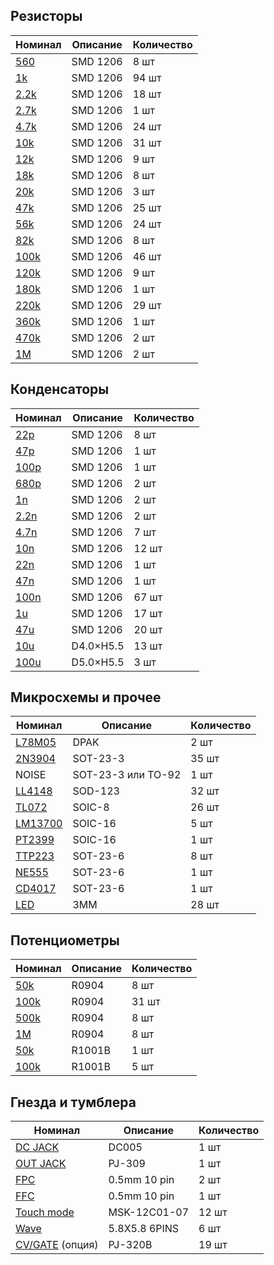## Резисторы

| Номинал | Описание | Количество |
| ------ | ----------- | ----------- |
| [560](https://sl.aliexpress.ru/p?key=FgjuFN) | SMD 1206 | 8 шт |
| [1k](https://sl.aliexpress.ru/p?key=FgjuFN) | SMD 1206 | 94 шт |
| [2.2k](https://sl.aliexpress.ru/p?key=FgjuFN) | SMD 1206 | 18 шт |
| [2.7k](https://sl.aliexpress.ru/p?key=FgjuFN) | SMD 1206 | 1 шт |
| [4.7k](https://sl.aliexpress.ru/p?key=FgjuFN) | SMD 1206 | 24 шт |
| [10k](https://sl.aliexpress.ru/p?key=FgjuFN) | SMD 1206 | 31 шт |
| [12k](https://sl.aliexpress.ru/p?key=FgjuFN) | SMD 1206 | 9 шт |
| [18k](https://sl.aliexpress.ru/p?key=FgjuFN) | SMD 1206 | 8 шт |
| [20k](https://sl.aliexpress.ru/p?key=FgjuFN) | SMD 1206 | 3 шт |
| [47k](https://sl.aliexpress.ru/p?key=FgjuFN) | SMD 1206 | 25 шт |
| [56k](https://sl.aliexpress.ru/p?key=FgjuFN) | SMD 1206 | 24 шт |
| [82k](https://sl.aliexpress.ru/p?key=FgjuFN) | SMD 1206 | 8 шт |
| [100k](https://sl.aliexpress.ru/p?key=FgjuFN) | SMD 1206 | 46 шт |
| [120k](https://sl.aliexpress.ru/p?key=FgjuFN) | SMD 1206 | 9 шт |
| [180k](https://sl.aliexpress.ru/p?key=FgjuFN) | SMD 1206 | 1 шт |
| [220k](https://sl.aliexpress.ru/p?key=FgjuFN) | SMD 1206 | 29 шт |
| [360k](https://sl.aliexpress.ru/p?key=FgjuFN) | SMD 1206 | 1 шт |
| [470k](https://sl.aliexpress.ru/p?key=FgjuFN) | SMD 1206 | 2 шт |
| [1M](https://sl.aliexpress.ru/p?key=FgjuFN) | SMD 1206 | 2 шт |

## Конденсаторы

| Номинал | Описание | Количество |
| ------ | ----------- | ----------- |
| [22p](https://sl.aliexpress.ru/p?key=KLju8Q) | SMD 1206 | 8 шт |
| [47p](https://sl.aliexpress.ru/p?key=KLju8Q) | SMD 1206 | 1 шт |
| [100p](https://sl.aliexpress.ru/p?key=KLju8Q) | SMD 1206 | 1 шт |
| [680p](https://sl.aliexpress.ru/p?key=KLju8Q) | SMD 1206 | 2 шт |
| [1n](https://sl.aliexpress.ru/p?key=KLju8Q) | SMD 1206 | 2 шт |
| [2.2n](https://sl.aliexpress.ru/p?key=KLju8Q) | SMD 1206 | 2 шт |
| [4.7n](https://sl.aliexpress.ru/p?key=KLju8Q) | SMD 1206 | 7 шт |
| [10n](https://sl.aliexpress.ru/p?key=KLju8Q) | SMD 1206 | 12 шт |
| [22n](https://sl.aliexpress.ru/p?key=KLju8Q) | SMD 1206 | 1 шт |
| [47n](https://sl.aliexpress.ru/p?key=KLju8Q) | SMD 1206 | 1 шт |
| [100n](https://sl.aliexpress.ru/p?key=KLju8Q) | SMD 1206 | 67 шт |
| [1u](https://sl.aliexpress.ru/p?key=KLju8Q) | SMD 1206 | 17 шт |
| [47u](https://sl.aliexpress.ru/p?key=KLju8Q) | SMD 1206 | 20 шт |
| [10u](https://sl.aliexpress.ru/p?key=UyjuDO) | D4.0×H5.5 | 13 шт |
| [100u](https://sl.aliexpress.ru/p?key=UyjuDO) | D5.0×H5.5 | 3 шт |

## Микросхемы и прочее

| Номинал | Описание | Количество |
| ------ | ----------- | ----------- |
| [L78M05](https://sl.aliexpress.ru/p?key=f5juhI) | DPAK | 2 шт |
| [2N3904](https://sl.aliexpress.ru/p?key=71juLh) | SOT-23-3 | 35 шт |
| NOISE | SOT-23-3 или TO-92 | 1 шт |
| [LL4148](https://sl.aliexpress.ru/p?key=jEjuOS) | SOD-123 | 32 шт |
| [TL072](https://sl.aliexpress.ru/p?key=FDjuBT) | SOIC-8 | 26 шт |
| [LM13700](https://sl.aliexpress.ru/p?key=unjuOG) | SOIC-16 | 5 шт |
| [PT2399](https://sl.aliexpress.ru/p?key=1pjuHk) | SOIC-16 | 1 шт |
| [TTP223](https://sl.aliexpress.ru/p?key=pvjuAF) | SOT-23-6 | 8 шт |
| [NE555](https://sl.aliexpress.ru/p?key=pvjuAF) | SOT-23-6 | 1 шт |
| [CD4017](https://sl.aliexpress.ru/p?key=pvjuAF) | SOT-23-6 | 1 шт |
| [LED](https://sl.aliexpress.ru/p?key=Zejuwf) | 3MM | 28 шт |

## Потенциометры

| Номинал | Описание | Количество |
| ------ | ----------- | ----------- |
| [50k](https://sl.aliexpress.ru/p?key=ARjusv) | R0904 | 8 шт |
| [100k](https://sl.aliexpress.ru/p?key=ARjusv) | R0904 | 31 шт |
| [500k](https://sl.aliexpress.ru/p?key=ARjusv) | R0904 | 8 шт |
| [1M](https://sl.aliexpress.ru/p?key=ARjusv) | R0904 | 8 шт |
| [50k](https://sl.aliexpress.ru/p?key=ARjusv) | R1001B | 1 шт |
| [100k](https://sl.aliexpress.ru/p?key=ARjusv) | R1001B | 5 шт |

## Гнезда и тумблера

| Номинал | Описание | Количество |
| ------ | ----------- | ----------- |
| [DC JACK](https://sl.aliexpress.ru/p?key=Wsxjvj) | DC005 | 1 шт |
| [OUT JACK](https://sl.aliexpress.ru/p?key=L9juum) | PJ-309 | 1 шт |
| [FPC](https://sl.aliexpress.ru/p?key=UmjuIO) | 0.5mm 10 pin | 2 шт |
| [FFC](https://sl.aliexpress.ru/p?key=Jujup7) | 0.5mm 10 pin | 1 шт |
| [Touch mode](https://sl.aliexpress.ru/p?key=Ajju6P) | MSK-12C01-07 | 12 шт |
| [Wave](https://sl.aliexpress.ru/p?key=itxjEC) | 5.8X5.8 6PINS | 6 шт |
| [CV/GATE](https://sl.aliexpress.ru/p?key=7wxjPU) (опция) | PJ-320B | 19 шт |
